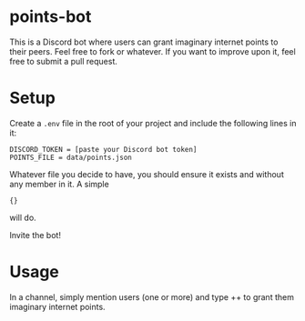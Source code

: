 # points-bot
This is a Discord bot where users can grant imaginary internet points to their peers. Feel free to fork or whatever. If you want to improve upon it, feel free to submit a pull request.

# Setup
Create a `.env` file in the root of your project and include the following lines in it:

    DISCORD_TOKEN = [paste your Discord bot token]
    POINTS_FILE = data/points.json

Whatever file you decide to have, you should ensure it exists and without any member in it. A simple
````
{}
````
will do.

Invite the bot!

# Usage
In a channel, simply mention users (one or more) and type ++ to grant them imaginary internet points.
